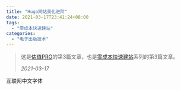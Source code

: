 ```yaml
---
title: "Hugo网站美化进阶"
date: 2021-03-17T23:41:24+08:00
tags:
  - "零成本快速建站"
categories:
  - "电子出版技术"
---
```

> 这是[估值PRO](guzhi.pro)的第3篇文章，也是[零成本快速建站](/tags/零成本快速建站/)系列的第3篇文章。
>
> *2021-03-17*

互联网中文字体

